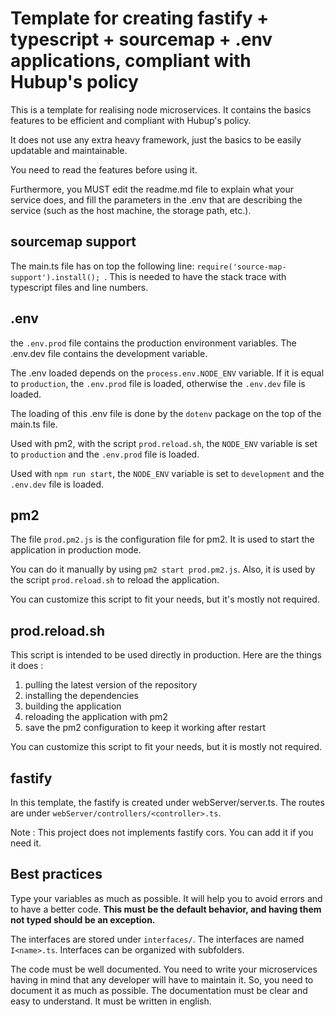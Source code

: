 # Template for creating fastify + typescript + sourcemap + .env applications, compliant with Hubup's policy

This is a template for realising node microservices. It contains the basics features to be efficient and compliant with Hubup's policy.

It does not use any extra heavy framework, just the basics to be easily updatable and maintainable.

You need to read the features before using it.

Furthermore, you MUST edit the readme.md file to explain what your service does, and fill the parameters in the .env that are describing the service (such as the host machine, the storage path, etc.).

## sourcemap support

The main.ts file has on top the following line: `require('source-map-support').install(); `. This is needed to have the stack trace with typescript files and line numbers.


## .env

the `.env.prod` file contains the production environment variables. The .env.dev file contains the development variable.

The .env loaded depends on the `process.env.NODE_ENV` variable. If it is equal to `production`, the `.env.prod` file is loaded, otherwise the `.env.dev` file is loaded.

The loading of this .env file is done by the `dotenv` package on the top of the main.ts file.

Used with pm2, with the script `prod.reload.sh`, the `NODE_ENV` variable is set to `production` and the `.env.prod` file is loaded.

Used with `npm run start`, the `NODE_ENV` variable is set to `development` and the `.env.dev` file is loaded.

## pm2

The file `prod.pm2.js` is the configuration file for pm2. It is used to start the application in production mode.

You can do it manually by using `pm2 start prod.pm2.js`. Also, it is used by the script `prod.reload.sh` to reload the application.

You can customize this script to fit your needs, but it's mostly not required.


## prod.reload.sh

This script is intended to be used directly in production. Here are the things it does : 
1. pulling the latest version of the repository
2. installing the dependencies
3. building the application
4. reloading the application with pm2
5. save the pm2 configuration to keep it working after restart

You can customize this script to fit your needs, but it is mostly not required.


## fastify

In this template, the fastify is created under webServer/server.ts. The routes are under `webServer/controllers/<controller>.ts`.

Note : This project does not implements fastify cors. You can add it if you need it.


## Best practices

Type your variables as much as possible. It will help you to avoid errors and to have a better code. **This must be the default behavior, and having them not typed should be an exception.**

The interfaces are stored under `interfaces/`. The interfaces are named `I<name>.ts`. Interfaces can be organized with subfolders.

The code must be well documented. You need to write your microservices having in mind that any developer will have to maintain it. So, you need to document it as much as possible. The documentation must be clear and easy to understand. It must be written in english.
